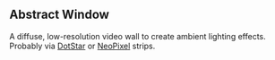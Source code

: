 ## Abstract Window

A diffuse, low-resolution video wall to create ambient lighting effects. Probably via [DotStar](https://www.adafruit.com/product/2238) or [NeoPixel](https://forums.adafruit.com/viewtopic.php?f=47&t=88729) strips.
